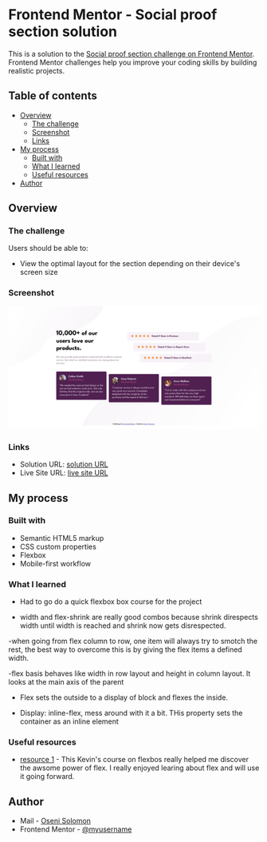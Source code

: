 # Frontend Mentor - Social proof section solution

This is a solution to the [Social proof section challenge on Frontend Mentor](https://www.frontendmentor.io/challenges/social-proof-section-6e0qTv_bA). Frontend Mentor challenges help you improve your coding skills by building realistic projects. 

## Table of contents

- [Overview](#overview)
  - [The challenge](#the-challenge)
  - [Screenshot](#screenshot)
  - [Links](#links)
- [My process](#my-process)
  - [Built with](#built-with)
  - [What I learned](#what-i-learned)
  - [Useful resources](#useful-resources)
- [Author](#author)


## Overview

### The challenge

Users should be able to:

- View the optimal layout for the section depending on their device's screen size

### Screenshot

![Live site preview](images/screenshot.png)

### Links

- Solution URL: [solution URL](https://github.com/SoloLere/social-proof.git)
- Live Site URL: [live site URL](https://sololere.github.io/social-proof/)

## My process

### Built with

- Semantic HTML5 markup
- CSS custom properties
- Flexbox
- Mobile-first workflow

### What I learned

- Had to go do a quick flexbox box course for the project

- width and flex-shrink are really good combos because shrink direspects width until width is reached and shrink now gets disrespected.

-when going from flex column to row, one item will always try to smotch the rest, the best way to overcome this is by giving the flex items a defined width.

-flex basis behaves like width in row layout and height in column layout. It looks at the main axis of the parent

- Flex sets the outside to a display of block and flexes the inside. 

- Display: inline-flex, mess around with it a bit. THis property sets the container as an inline element

### Useful resources

- [resource 1](https://courses.kevinpowell.co/conquering-responsive-layouts) - This  Kevin's course on flexbos really helped me discover the awsome power of flex. I really enjoyed learing about flex and will use it going forward.

## Author

- Mail - [Oseni Solomon](jnrolalere@gmail.com)
- Frontend Mentor - [@myusername](https://www.frontendmentor.io/profile/@SoloLere)
